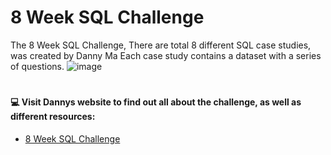# 8 Week SQL Challenge 
The 8 Week SQL Challenge, There are total 8 different SQL case studies, was created by Danny Ma 
Each case study contains a dataset with a series of questions. 
![image](https://user-images.githubusercontent.com/120476961/226283774-dc5f5404-d93b-49f6-9bab-6e4f5a34d262.png)

#

#### 💻 Visit Dannys website to find out all about the challenge, as well as different resources: 
- [8 Week SQL Challenge](https://8weeksqlchallenge.com/)

